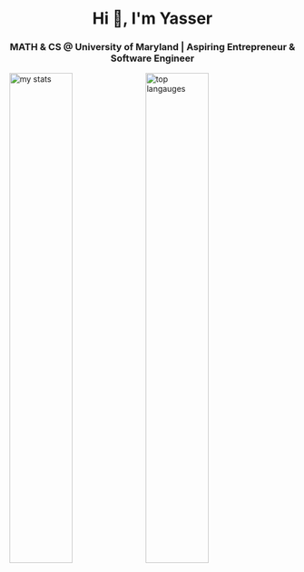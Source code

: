 <h1 align="center">Hi 👋, I'm Yasser</h1>
<h3 align="center">MATH & CS @ University of Maryland | Aspiring Entrepreneur & Software Engineer</h3>

<img alt="my stats" align="left" width="47%" src="https://github-readme-stats.vercel.app/api?username=daimouchayasser"/>
<img alt="top langauges" align="left" width="47%" src="https://github-readme-stats.vercel.app/api/top-langs/?username=daimouchayasser&layout=compact"/>
